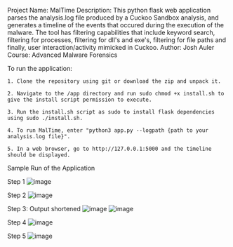 Project Name: MalTime
Description: This python flask web application parses the analysis.log file produced by a Cuckoo Sandbox analysis, and generates a timeline of 
the events that occured during the execution of the malware. The tool has filtering capabilities that include keyword search, filtering for 
processes, filtering for dll's and exe's, filtering for file paths and finally, user interaction/activity mimicked in Cuckoo.
Author: Josh Auler
Course: Advanced Malware Forensics


To run the application:

    1. Clone the repository using git or download the zip and unpack it.

    2. Navigate to the /app directory and run sudo chmod +x install.sh to give the install script permission to execute.
    
    3. Run the install.sh script as sudo to install flask dependencies using sudo ./install.sh.

    4. To run MalTime, enter "python3 app.py --logpath {path to your analysis.log file}".

    5. In a web browser, go to http://127.0.0.1:5000 and the timeline should be displayed.



Sample Run of the Application

Step 1
![image](https://github.com/user-attachments/assets/43826b60-1052-45e7-82fb-329179186f59)

Step 2
![image](https://github.com/user-attachments/assets/7a8809d6-3f2b-4ffc-8115-21d374ce447d)

Step 3: Output shortened
![image](https://github.com/user-attachments/assets/22da9e55-ac1a-413e-817e-5ada2f4ea329)
![image](https://github.com/user-attachments/assets/8b1a8824-b8cb-4c23-a956-2e42b4b77778)

Step 4
![image](https://github.com/user-attachments/assets/b4d036b4-4c29-43fa-a1e9-ca2fc74f5ef5)

Step 5
![image](https://github.com/user-attachments/assets/054f7681-0bec-4ea0-a924-1ee355562f10)

